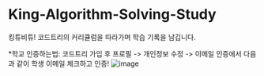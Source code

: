# King-Algorithm-Solving-Study
킹튜비튜! 코드트리의 커리큘럼을 따라가며 학습 기록을 남깁니다.

*학교 인증하는법: 코드트리 가입 후 프로필 -> 개인정보 수정 -> 이메일 인증에서 다음과 같이 학생 이메일 체크하고 인증!
![image](https://github.com/user-attachments/assets/ffd5dad4-fb50-4265-b88c-4cbdb747523f)
